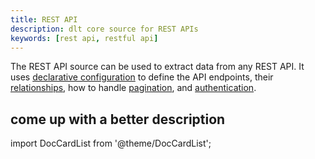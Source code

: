 ```yaml
---
title: REST API
description: dlt core source for REST APIs
keywords: [rest api, restful api]
---
```


The REST API source can be used to extract data from any REST API. It uses [declarative configuration](#source-configuration) to define the API endpoints, their [relationships](#define-resource-relationships), how to handle [pagination](#pagination), and [authentication](#authentication).

## come up with a better description

import DocCardList from '@theme/DocCardList';

<DocCardList />